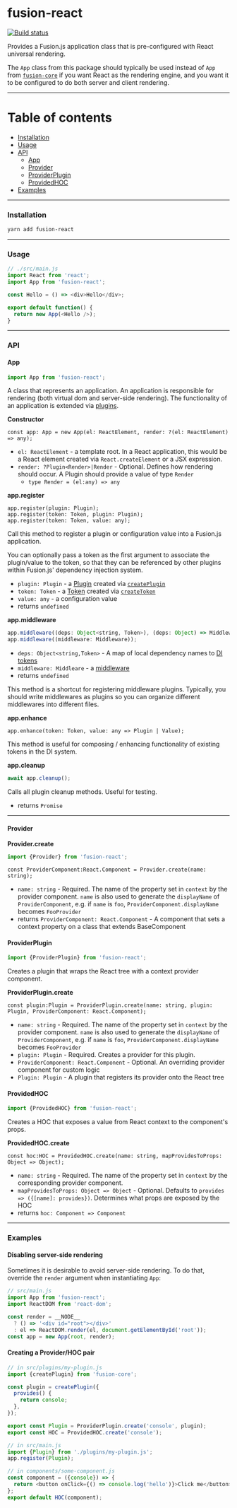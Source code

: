 # fusion-react

[![Build status](https://badge.buildkite.com/4c8b6bc04b61175d66d26b54b1d88d52e24fecb1b537c54551.svg?branch=master)](https://buildkite.com/uberopensource/fusion-react?branch=master)

Provides a Fusion.js application class that is pre-configured with React universal rendering.

The `App` class from this package should typically be used instead of `App` from [`fusion-core`](https://github.com/fusionjs/fusion-core) if you want React as the rendering engine, and you want it to be configured to do both server and client rendering.

---

# Table of contents

* [Installation](#installation)
* [Usage](#usage)
* [API](#api)
  * [App](#app)
  * [Provider](#provider)
  * [ProviderPlugin](#providerplugin)
  * [ProvidedHOC](#providedhoc)
* [Examples](#examples)

---

### Installation

```sh
yarn add fusion-react
```

---

### Usage

```js
// ./src/main.js
import React from 'react';
import App from 'fusion-react';

const Hello = () => <div>Hello</div>;

export default function() {
  return new App(<Hello />);
}
```

---

### API

#### App

```js
import App from 'fusion-react';
```

A class that represents an application. An application is responsible for rendering (both virtual dom and server-side rendering). The functionality of an application is extended via [plugins](https://github.com/fusionjs/fusion-core#plugin).

**Constructor**

```flow
const app: App = new App(el: ReactElement, render: ?(el: ReactElement) => any);
```

* `el: ReactElement` - a template root. In a React application, this would be a React element created via `React.createElement` or a JSX expression.
* `render: ?Plugin<Render>|Render` - Optional. Defines how rendering should occur. A Plugin should provide a value of type `Render`
  * `type Render = (el:any) => any`

**app.register**

```flow
app.register(plugin: Plugin);
app.register(token: Token, plugin: Plugin);
app.register(token: Token, value: any);
```

Call this method to register a plugin or configuration value into a Fusion.js application.

You can optionally pass a token as the first argument to associate the plugin/value to the token, so that they can be referenced by other plugins within Fusion.js' dependency injection system.

* `plugin: Plugin` - a [Plugin](https://github.com/fusionjs/fusion-core#plugin) created via [`createPlugin`](https://github.com/fusionjs/fusion-core#createplugin)
* `token: Token` - a [Token](https://github.com/fusionjs/fusion-core#token) created via [`createToken`](https://github.com/fusionjs/fusion-core#createtoken)
* `value: any` - a configuration value
* returns `undefined`

**app.middleware**

```js
app.middleware((deps: Object<string, Token>), (deps: Object) => Middleware);
app.middleware((middleware: Middleware));
```

* `deps: Object<string,Token>` - A map of local dependency names to [DI tokens](https://github.com/fusionjs/fusion-core#token)
* `middleware: Middleare` - a [middleware](https://github.com/fusionjs/fusion-core#middleware)
* returns `undefined`

This method is a shortcut for registering middleware plugins. Typically, you should write middlewares as plugins so you can organize different middlewares into different files.

**app.enhance**

```flow
app.enhance(token: Token, value: any => Plugin | Value);
```

This method is useful for composing / enhancing functionality of existing tokens in the DI system.

**app.cleanup**

```js
await app.cleanup();
```

Calls all plugin cleanup methods. Useful for testing.

* returns `Promise`

---

#### Provider

**Provider.create**

```js
import {Provider} from 'fusion-react';
```

```flow
const ProviderComponent:React.Component = Provider.create(name: string);
```

* `name: string` - Required. The name of the property set in `context` by the provider component. `name` is also used to generate the `displayName` of `ProviderComponent`, e.g. if `name` is `foo`, `ProviderComponent.displayName` becomes `FooProvider`
* returns `ProviderComponent: React.Component` - A component that sets a context property on a class that extends BaseComponent

#### ProviderPlugin

```js
import {ProviderPlugin} from 'fusion-react';
```

Creates a plugin that wraps the React tree with a context provider component.

**ProviderPlugin.create**

```flow
const plugin:Plugin = ProviderPlugin.create(name: string, plugin: Plugin, ProviderComponent: React.Component);
```

* `name: string` - Required. The name of the property set in `context` by the provider component. `name` is also used to generate the `displayName` of `ProviderComponent`, e.g. if `name` is `foo`, `ProviderComponent.displayName` becomes `FooProvider`
* `plugin: Plugin` - Required. Creates a provider for this plugin.
* `ProviderComponent: React.Component` - Optional. An overriding provider component for custom logic
* `Plugin: Plugin` - A plugin that registers its provider onto the React tree

#### ProvidedHOC

```js
import {ProvidedHOC} from 'fusion-react';
```

Creates a HOC that exposes a value from React context to the component's props.

**ProvidedHOC.create**

```flow
const hoc:HOC = ProvidedHOC.create(name: string, mapProvidesToProps: Object => Object);
```

* `name: string` - Required. The name of the property set in `context` by the corresponding provider component.
* `mapProvidesToProps: Object => Object` - Optional. Defaults to `provides => ({[name]: provides})`. Determines what props are exposed by the HOC
* returns `hoc: Component => Component`

---

### Examples

#### Disabling server-side rendering

Sometimes it is desirable to avoid server-side rendering. To do that, override the `render` argument when instantiating `App`:

```js
// src/main.js
import App from 'fusion-react';
import ReactDOM from 'react-dom';

const render = __NODE__
  ? () => '<div id="root"></div>'
  : el => ReactDOM.render(el, document.getElementById('root'));
const app = new App(root, render);
```

#### Creating a Provider/HOC pair

```js
// in src/plugins/my-plugin.js
import {createPlugin} from 'fusion-core';

const plugin = createPlugin({
  provides() {
    return console;
  },
});

export const Plugin = ProviderPlugin.create('console', plugin);
export const HOC = ProvidedHOC.create('console');

// in src/main.js
import {Plugin} from './plugins/my-plugin.js';
app.register(Plugin);

// in components/some-component.js
const component = ({console}) => {
  return <button onClick={() => console.log('hello')}>Click me</button>;
};
export default HOC(component);
```
